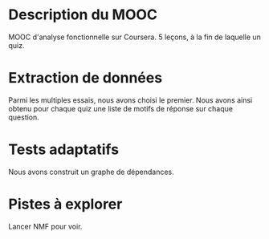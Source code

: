 # Description du MOOC

MOOC d'analyse fonctionnelle sur Coursera. 5 leçons, à la fin de laquelle un quiz.

# Extraction de données

Parmi les multiples essais, nous avons choisi le premier. Nous avons ainsi obtenu pour chaque quiz une liste de motifs de réponse sur chaque question.

# Tests adaptatifs

Nous avons construit un graphe de dépendances.

# Pistes à explorer

Lancer NMF pour voir.
